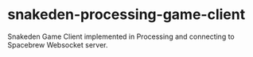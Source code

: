 # snakeden-processing-game-client
Snakeden Game Client implemented in Processing and connecting to Spacebrew Websocket server.
